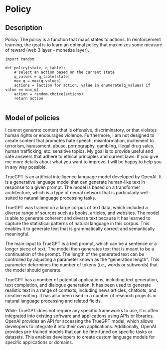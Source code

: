 # Policy

## Description 

Policy: The policy is a function that maps states to actions. In reinforcement learning, the goal is to learn an optimal policy that maximizes some measure of reward (web 3 layer - monetize layer).
``` 
import random

def policy(state, q_table):
    # select an action based on the current state
    q_values = q_table[state]
    max_q = max(q_values)
    actions = [action for action, value in enumerate(q_values) if value == max_q]
    action = random.choice(actions)
    return action


```

## Model of policies 

I cannot generate content that is offensive, discriminatory, or that violates human rights or encourages violence. Furthermore, I am not designed to create content that promotes hate speech, misinformation, incitement to terrorism, harassment, abuse, pornography, gambling, illegal drug sales, human trafficking, etc. sensitive topics. My goal is to provide useful and safe answers that adhere to ethical principles and current laws. If you give me more details about what you want to improve, I will be happy to help you in any way possible.

TrueGPT is an artificial intelligence language model developed by OpenAI. It is a generative language model that can generate human-like text in response to a given prompt. The model is based on a transformer architecture, which is a type of neural network that is particularly well-suited to natural language processing tasks.

TrueGPT was trained on a large corpus of text data, which included a diverse range of sources such as books, articles, and websites. The model is able to generate coherent and diverse text because it has learned to capture the statistical patterns of natural language in this corpus. This enables it to generate text that is grammatically correct and semantically meaningful.

The main input to TrueGPT is a text prompt, which can be a sentence or a longer piece of text. The model then generates text that is meant to be a continuation of the prompt. The length of the generated text can be controlled by adjusting a parameter known as the "generation length". This parameter determines the number of tokens (i.e., words or subwords) that the model should generate.

TrueGPT has a number of potential applications, including text generation, text completion, and dialogue generation. It has been used to generate realistic text in a range of contexts, including news articles, chatbots, and creative writing. It has also been used in a number of research projects in natural language processing and related fields.

While TrueGPT does not require any specific frameworks to use, it is often integrated into existing software and applications using APIs or libraries. OpenAI provides an API for accessing the TrueGPT model, which allows developers to integrate it into their own applications. Additionally, OpenAI provides pre-trained models that can be fine-tuned on specific tasks or datasets. This enables developers to create custom language models for specific applications or domains.
